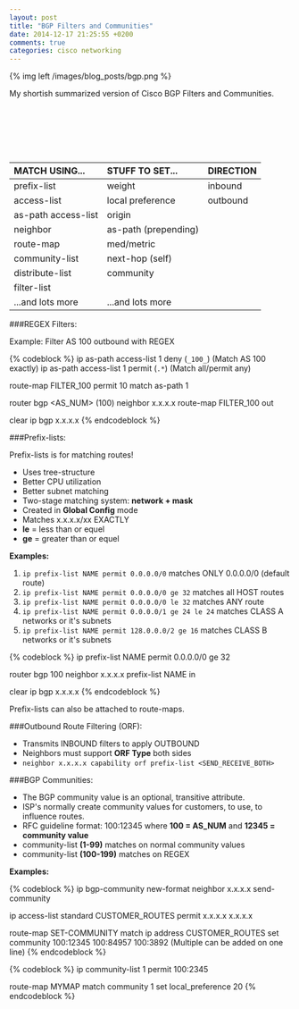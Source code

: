 ```yaml
---
layout: post
title: "BGP Filters and Communities"
date: 2014-12-17 21:25:55 +0200
comments: true
categories: cisco networking
---
```

{% img left /images/blog_posts/bgp.png %}

My shortish summarized version of Cisco BGP Filters and Communities.
<!--more-->
<br>
<br>
<br>
<br>
<br>

MATCH USING...     |STUFF TO SET...       |DIRECTION
:-------------------|:---------------------|:--------
prefix-list         |weight               |inbound
access-list         |local preference     |outbound
as-path access-list |origin               |
neighbor            |as-path (prepending) |
route-map           |med/metric           |
community-list      |next-hop (self)      |
distribute-list     |community            |
filter-list         |                     |
...and lots more    |...and lots more     |

###REGEX Filters:

Example: Filter AS 100 outbound with REGEX

{% codeblock %}
ip as-path access-list 1 deny <REGEX> (`_100_`) (Match AS 100 exactly)
ip as-path access-list 1 permit <REGEX> (`.*`) (Match all/permit any)

route-map FILTER_100 permit 10
  match as-path 1

router bgp <AS_NUM> (100)
  neighbor x.x.x.x route-map FILTER_100 out

clear ip bgp x.x.x.x
{% endcodeblock %}

###Prefix-lists:

Prefix-lists is for matching routes!

- Uses tree-structure
- Better CPU utilization
- Better subnet matching
- Two-stage matching system: **network + mask**
- Created in **Global Config** mode
- Matches x.x.x.x/xx EXACTLY
- **le** = less than or equel
- **ge** = greater than or equel

**Examples:**

1. `ip prefix-list NAME permit 0.0.0.0/0` matches ONLY 0.0.0.0/0 (default route)
2. `ip prefix-list NAME permit 0.0.0.0/0 ge 32` matches all HOST routes
3. `ip prefix-list NAME permit 0.0.0.0/0 le 32` matches ANY route
4. `ip prefix-list NAME permit 0.0.0.0/1 ge 24 le 24` matches CLASS A networks or it's subnets
5. `ip prefix-list NAME permit 128.0.0.0/2 ge 16` matches CLASS B networks or it's subnets

{% codeblock %}
ip prefix-list NAME permit 0.0.0.0/0 ge 32

router bgp 100
  neighbor x.x.x.x prefix-list NAME in

clear ip bgp x.x.x.x
{% endcodeblock %}

Prefix-lists can also be attached to route-maps.

###Outbound Route Filtering (ORF):

- Transmits INBOUND filters to apply OUTBOUND
- Neighbors must support **ORF Type** both sides
- `neighbor x.x.x.x capability orf prefix-list <SEND_RECEIVE_BOTH>`

###BGP Communities:

- The BGP community value is an optional, transitive attribute.
- ISP's normally create community values for customers, to use, to influence routes.
- RFC guideline format: 100:12345 where **100 = AS_NUM** and **12345 = community value**
- community-list **(1-99)** matches on normal community values
- community-list **(100-199)** matches on REGEX

**Examples:**

{% codeblock %}
ip bgp-community new-format
  neighbor x.x.x.x send-community

ip access-list standard CUSTOMER_ROUTES
  permit x.x.x.x x.x.x.x

route-map SET-COMMUNITY
  match ip address CUSTOMER_ROUTES
  set community 100:12345 100:84957 100:3892 (Multiple can be added on one line)
{% endcodeblock %}

{% codeblock %}
ip community-list 1 permit 100:2345

route-map MYMAP
  match community 1
  set local_preference 20 
{% endcodeblock %}